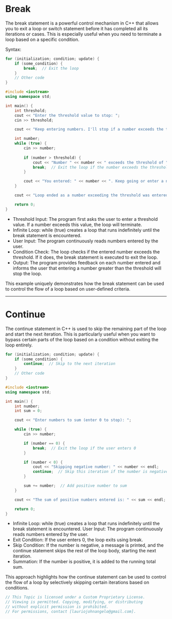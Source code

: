 # Break
The break statement is a powerful control mechanism in C++ that allows you to exit a loop or switch statement before it has completed all its iterations or cases. This is especially useful when you need to terminate a loop based on a specific condition.

Syntax:

```cpp
for (initialization; condition; update) {
    if (some_condition) {
        break;  // Exit the loop
    }
    // Other code
}
```

```cpp
#include <iostream>
using namespace std;

int main() {
    int threshold;
    cout << "Enter the threshold value to stop: ";
    cin >> threshold;

    cout << "Keep entering numbers. I'll stop if a number exceeds the threshold of " << threshold << "." << endl;

    int number;
    while (true) {
        cin >> number;
        
        if (number > threshold) {
            cout << "Number " << number << " exceeds the threshold of " << threshold << ". Exiting loop." << endl;
            break;  // Exit the loop if the number exceeds the threshold
        }

        cout << "You entered: " << number << ". Keep going or enter a number greater than " << threshold << " to stop." << endl;
    }

    cout << "Loop ended as a number exceeding the threshold was entered." << endl;

    return 0;
}
```
- Threshold Input: The program first asks the user to enter a threshold value. If a number exceeds this value, the loop will terminate.
- Infinite Loop: while (true) creates a loop that runs indefinitely until the break statement is encountered.
- User Input: The program continuously reads numbers entered by the user.
- Condition Check: The loop checks if the entered number exceeds the threshold. If it does, the break statement is executed to exit the loop.
- Output: The program provides feedback on each number entered and informs the user that entering a number greater than the threshold will stop the loop.

This example uniquely demonstrates how the break statement can be used to control the flow of a loop based on user-defined criteria.

---
 
# Continue
The continue statement in C++ is used to skip the remaining part of the loop and start the next iteration. This is particularly useful when you want to bypass certain parts of the loop based on a condition without exiting the loop entirely.

```cpp
for (initialization; condition; update) {
    if (some_condition) {
        continue;  // Skip to the next iteration
    }
    // Other code
}
```

```cpp
#include <iostream>
using namespace std;

int main() {
    int number;
    int sum = 0;

    cout << "Enter numbers to sum (enter 0 to stop): ";

    while (true) {
        cin >> number;

        if (number == 0) {
            break;  // Exit the loop if the user enters 0
        }

        if (number < 0) {
            cout << "Skipping negative number: " << number << endl;
            continue;  // Skip this iteration if the number is negative
        }

        sum += number;  // Add positive number to sum
    }

    cout << "The sum of positive numbers entered is: " << sum << endl;

    return 0;
}
```

- Infinite Loop: while (true) creates a loop that runs indefinitely until the break statement is encountered.
User Input: The program continuously reads numbers entered by the user.
- Exit Condition: If the user enters 0, the loop exits using break.
- Skip Condition: If the number is negative, a message is printed, and the continue statement skips the rest of the loop body, starting the next iteration.
- Summation: If the number is positive, it is added to the running total sum.

This approach highlights how the continue statement can be used to control the flow of a loop by selectively skipping certain iterations based on conditions.

```cpp
// This Topic is licensed under a Custom Proprietary License.
// Viewing is permitted. Copying, modifying, or distributing
// without explicit permission is prohibited.
// For permissions, contact [lauriojohnangelo@gmail.com].
```
